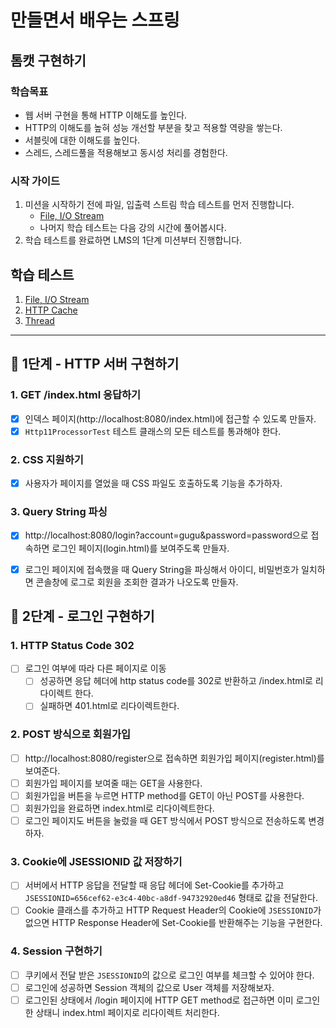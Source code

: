 # 만들면서 배우는 스프링

## 톰캣 구현하기

### 학습목표
- 웹 서버 구현을 통해 HTTP 이해도를 높인다.
- HTTP의 이해도를 높혀 성능 개선할 부분을 찾고 적용할 역량을 쌓는다.
- 서블릿에 대한 이해도를 높인다.
- 스레드, 스레드풀을 적용해보고 동시성 처리를 경험한다.

### 시작 가이드
1. 미션을 시작하기 전에 파일, 입출력 스트림 학습 테스트를 먼저 진행합니다.
    - [File, I/O Stream](study/src/test/java/study)
    - 나머지 학습 테스트는 다음 강의 시간에 풀어봅시다.
2. 학습 테스트를 완료하면 LMS의 1단계 미션부터 진행합니다.

## 학습 테스트
1. [File, I/O Stream](study/src/test/java/study)
2. [HTTP Cache](study/src/test/java/cache)
3. [Thread](study/src/test/java/thread)

---

## 🚀 1단계 - HTTP 서버 구현하기

### 1. GET /index.html 응답하기
- [x] 인덱스 페이지(http://localhost:8080/index.html)에 접근할 수 있도록 만들자.
- [x] `Http11ProcessorTest` 테스트 클래스의 모든 테스트를 통과해야 한다.

### 2. CSS 지원하기
- [x] 사용자가 페이지를 열었을 때 CSS 파일도 호출하도록 기능을 추가하자.


### 3. Query String 파싱
- [x] http://localhost:8080/login?account=gugu&password=password으로 접속하면 로그인 페이지(login.html)를 보여주도록 만들자.
- [x] 로그인 페이지에 접속했을 때 Query String을 파싱해서 아이디, 비밀번호가 일치하면 콘솔창에 로그로 회원을 조회한 결과가 나오도록 만들자.


## 🚀 2단계 - 로그인 구현하기

### 1. HTTP Status Code 302
- [ ] 로그인 여부에 따라 다른 페이지로 이동
  - [ ] 성공하면 응답 헤더에 http status code를 302로 반환하고 /index.html로 리다이렉트 한다.
  - [ ] 실패하면 401.html로 리다이렉트한다.

### 2. POST 방식으로 회원가입
- [ ] http://localhost:8080/register으로 접속하면 회원가입 페이지(register.html)를 보여준다.
- [ ] 회원가입 페이지를 보여줄 때는 GET을 사용한다.
- [ ] 회원가입을 버튼을 누르면 HTTP method를 GET이 아닌 POST를 사용한다.
- [ ] 회원가입을 완료하면 index.html로 리다이렉트한다.
- [ ] 로그인 페이지도 버튼을 눌렀을 때 GET 방식에서 POST 방식으로 전송하도록 변경하자.

### 3. Cookie에 JSESSIONID 값 저장하기
- [ ] 서버에서 HTTP 응답을 전달할 때 응답 헤더에 Set-Cookie를 추가하고 `JSESSIONID=656cef62-e3c4-40bc-a8df-94732920ed46` 형태로 값을 전달한다.
- [ ] Cookie 클래스를 추가하고 HTTP Request Header의 Cookie에 `JSESSIONID`가 없으면 HTTP Response Header에 Set-Cookie를 반환해주는 기능을 구현한다.

### 4. Session 구현하기
- [ ] 쿠키에서 전달 받은 `JSESSIONID`의 값으로 로그인 여부를 체크할 수 있어야 한다.
- [ ] 로그인에 성공하면 Session 객체의 값으로 User 객체를 저장해보자.
- [ ] 로그인된 상태에서 /login 페이지에 HTTP GET method로 접근하면 이미 로그인한 상태니 index.html 페이지로 리다이렉트 처리한다.
